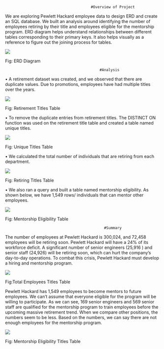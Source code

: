                                            #Overview of Project

We are exploring Pewlett Hackard employee data to design ERD and create an SQL database. We built an analysis around identifying the number of employees retiring by their title and employees eligible for the mentorship program. ERD diagram helps understand relationships between different tables corresponding to their primary keys. It also helps visually as a reference to figure out the joining process for tables.

![](https://github.com/smzd/Pewlett_Hackard_Analysis/blob/main/Resources/png_files/employeeDB.png)

Fig: ERD Diagram

                                               #Analysis

•	A retirement dataset was created, and we observed that there are duplicate values. Due to promotions, employees have had multiple titles over the years.

![](https://github.com/smzd/Pewlett_Hackard_Analysis/blob/main/Resources/png_files/retirement_title.png)

Fig: Retirement Titles Table

•	To remove the duplicate entries from retirement titles. The DISTINCT ON function was used on the retirement title table and created a table named unique titles. 

![](https://github.com/smzd/Pewlett_Hackard_Analysis/blob/main/Resources/png_files/unique_titles.png)

Fig: Unique Titles Table

•	We calculated the total number of individuals that are retiring from each department. 

![](https://github.com/smzd/Pewlett_Hackard_Analysis/blob/main/Resources/png_files/retiring_titles.png)

Fig: Retiring Titles Table

•	We also ran a query and built a table named mentorship eligibility. As shown below, we have 1,549 rows/ individuals that can mentor other employees.

![](https://github.com/smzd/Pewlett_Hackard_Analysis/blob/main/Resources/png_files/mentorship_eligibility.png)

Fig: Mentorship Eligibility Table


                                                 #Summary

The number of employees at Pewlett Hackard is 300,024, and 72,458 employees will be retiring soon. Pewlett Hackard will have a 24% of its workforce deficit. A significant number of senior engineers (25,916 ) and senior staff (24,926) will be retiring soon, which can hurt the company’s day-to-day operations. To combat this crisis, Pewlett Hackard must develop a hiring and mentorship program. 

![](https://github.com/smzd/Pewlett_Hackard_Analysis/blob/main/Resources/png_files/total_emp.png)

Fig:Total Employees Titles Table

Pewlett Hackard has 1,549 employees to become mentors to future employees. We can’t assume that everyone eligible for the program will be willing to participate. As we can see, 169 senior engineers and 569 senior staff are qualified for the mentorship program to train employees before the upcoming massive retirement trend. When we compare other positions, the numbers seem to be less. Based on the numbers, we can say there are not enough employees for the mentorship program.

![](https://github.com/smzd/Pewlett_Hackard_Analysis/blob/main/Resources/png_files/mentorship_eligibility_group.png)

Fig: Mentorship Eligibility Titles Table
